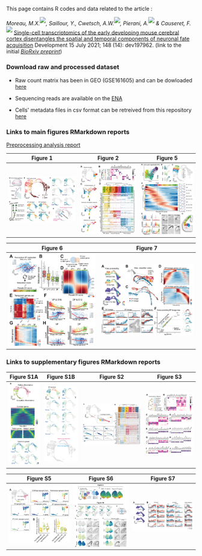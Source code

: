 
This page contains R codes and data related to the article :

*Moreau, M.X.<sup>[![](https://orcid.org/sites/default/files/images/orcid_16x16.png)](https://orcid.org/0000-0002-2592-2373)</sup>, Saillour, Y., Cwetsch, A.W.<sup>[![](https://orcid.org/sites/default/files/images/orcid_16x16.png)](https://orcid.org/0000-0002-8156-1218)</sup>, Pierani, A.<sup>[![](https://orcid.org/sites/default/files/images/orcid_16x16.png)](https://orcid.org/0000-0002-4872-4791)</sup> & Causeret, F.<sup>[![](https://orcid.org/sites/default/files/images/orcid_16x16.png)](https://orcid.org/0000-0002-0543-4938)</sup>* [Single-cell transcriptomics of the early developing mouse cerebral cortex disentangles the spatial and temporal components of neuronal fate acquisition](https://doi.org/10.1242/dev.197962) Development 15 July 2021; 148 (14): dev197962. (link to the initial *[BioRxiv preprint](https://doi.org/10.1101/2020.11.27.401398)*)

### Download raw and processed dataset

- Raw count matrix has been in GEO (GSE161605) and can be dowloaded [here](https://www.ncbi.nlm.nih.gov/geo/download/?acc=GSE161605&format=file)
- Sequencing reads are available on the [ENA](https://www.ebi.ac.uk/ena/browser/view/SRX9519507)

- Cells' metadata files in csv format can be retreived from this repository [here](https://github.com/MatthieuXMoreau/EarlyPallialNeurogenesis/blob/main/data/metadata) 

### Links to main figures RMarkdown reports

[Preprocessing analysis report](./html-Reports/Quality_Control.html)

| Figure 1 | Figure 2 | Figure 5 |
|-|-|-|
| [![](./Figures/Figure1.jpg)](./html-Reports/Figure1.html) | [![](./Figures/Figure2.jpg)](./html-Reports/Figure2.html) | [![](./Figures/Figure5.jpg)](./html-Reports/Figure5.html) |

| Figure 6 | Figure 7 |
|-|-|
| [![](./Figures/Figure6.jpg)](./html-Reports/Figure6.html) | [![](./Figures/Figure7.jpg)](./html-Reports/Figure7.html) |

### Links to supplementary figures RMarkdown reports

| Figure S1A | Figure S1B | Figure S2 | Figure S3 |
|-|-|-|-|
| [![](./Figures/FigureS1A.jpg)](./html-Reports/FigureS1A.html) | [![](./Figures/FigureS1.jpg)](./html-Reports/FigureS1.html) | [![](./Figures/FigureS2.jpg)](./html-Reports/FigureS2.html) | [![](./Figures/FigureS3.jpg)](./html-Reports/FigureS3.html) |

| Figure S5 | Figure S6 | Figure S7 |
|-|-|-|
| [![](./Figures/FigureS5.jpg)](./html-Reports/FigureS5.html) | [![](./Figures/Figure6IJS6.jpg)](./html-Reports/Figure6IJS6.html) | [![](./Figures/FigureS7.jpg)](https://matthieuxmoreau.github.io/EarlyPallialNeurogenesis/html-Reports/Figure7.html#Plot_relevant_gene_trends) |
